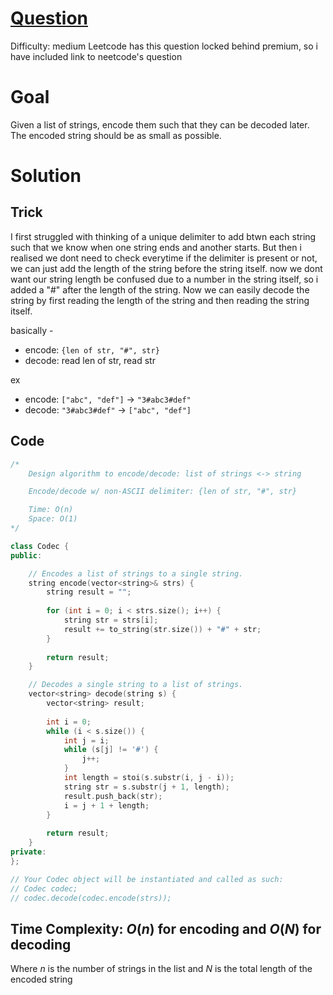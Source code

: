 # [Question](https://neetcode.io/problems/string-encode-and-decode)
Difficulty: medium
Leetcode has this question locked behind premium, so i have included link to neetcode's question
# Goal
Given a list of strings, encode them such that they can be decoded later. The encoded string should be as small as possible.
# Solution
## Trick
I first struggled with thinking of a unique delimiter to add btwn each string such that we know when one string ends and another starts. But then i realised we dont need to check everytime if the delimiter is present or not, we can just add the length of the string before the string itself. now we dont want our string length be confused due to a number in the string itself, so i added a "#" after the length of the string. Now we can easily decode the string by first reading the length of the string and then reading the string itself.

basically -
- encode: `{len of str, "#", str}`
- decode: read len of str, read str

ex
- encode: `["abc", "def"]` -> `"3#abc3#def"`
- decode: `"3#abc3#def"` -> `["abc", "def"]`
## Code
```cpp
/*
    Design algorithm to encode/decode: list of strings <-> string

    Encode/decode w/ non-ASCII delimiter: {len of str, "#", str}

    Time: O(n)
    Space: O(1)
*/

class Codec {
public:

    // Encodes a list of strings to a single string.
    string encode(vector<string>& strs) {
        string result = "";
        
        for (int i = 0; i < strs.size(); i++) {
            string str = strs[i];
            result += to_string(str.size()) + "#" + str;
        }
        
        return result;
    }

    // Decodes a single string to a list of strings.
    vector<string> decode(string s) {
        vector<string> result;
        
        int i = 0;
        while (i < s.size()) {
            int j = i;
            while (s[j] != '#') {
                j++;
            }
            int length = stoi(s.substr(i, j - i));
            string str = s.substr(j + 1, length);
            result.push_back(str);
            i = j + 1 + length;
        }
        
        return result;
    }
private:
};

// Your Codec object will be instantiated and called as such:
// Codec codec;
// codec.decode(codec.encode(strs));

```
## Time Complexity: $O(n)$ for encoding and $O(N)$ for decoding
Where $n$ is the number of strings in the list and $N$ is the total length of the encoded string